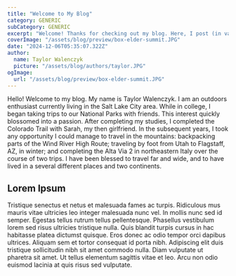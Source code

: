 ```yaml
---
title: "Welcome to My Blog"
category: GENERIC
subCategory: GENERIC
excerpt: "Welcome! Thanks for checking out my blog. Here, I post (in varying degrees of depth) about the latest happenings in my life. In the near term, I will simply post about adventures I've had in recent years as I play catch-up."
coverImage: "/assets/blog/preview/box-elder-summit.JPG"
date: "2024-12-06T05:35:07.322Z"
author:
  name: Taylor Walenczyk
  picture: "/assets/blog/authors/taylor.JPG"
ogImage:
  url: "/assets/blog/preview/box-elder-summit.JPG"
---
```


Hello! Welcome to my blog. My name is Taylor Walenczyk. I am an outdoors enthusiast currently living in the Salt Lake City area. While in college, I began taking trips to our National Parks with friends. This interest quickly blossomed into a passion. After completing my studies, I completed the Colorado Trail with Sarah, my then girlfriend. In the subsequent years, I took any opportunity I could manage to travel in the mountains: backpacking parts of the Wind River High Route; traveling by foot from Utah to Flagstaff, AZ, in winter; and completing the Alta Via 2 in northeastern Italy over the course of two trips. I have been blessed to travel far and wide, and to have lived in a several different places and two continents. 

## Lorem Ipsum

Tristique senectus et netus et malesuada fames ac turpis. Ridiculous mus mauris vitae ultricies leo integer malesuada nunc vel. In mollis nunc sed id semper. Egestas tellus rutrum tellus pellentesque. Phasellus vestibulum lorem sed risus ultricies tristique nulla. Quis blandit turpis cursus in hac habitasse platea dictumst quisque. Eros donec ac odio tempor orci dapibus ultrices. Aliquam sem et tortor consequat id porta nibh. Adipiscing elit duis tristique sollicitudin nibh sit amet commodo nulla. Diam vulputate ut pharetra sit amet. Ut tellus elementum sagittis vitae et leo. Arcu non odio euismod lacinia at quis risus sed vulputate.
